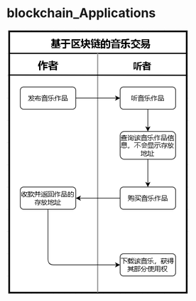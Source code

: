 # blockchain_Applications
![image](https://github.com/xiaowan-zml/blockchain_Applications/blob/main/ima/%E5%9B%BE%E4%B8%80.png)
